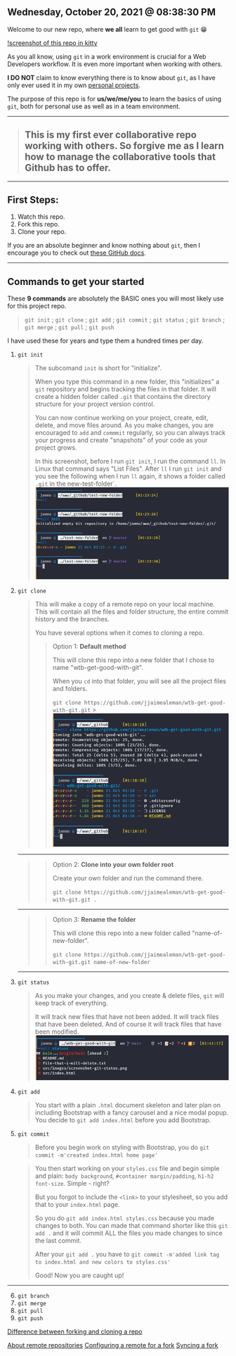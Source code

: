 ## Wednesday, October 20, 2021 @ 08:38:30 PM

Welcome to our new repo, where **we all** learn to get good with `git` 😁

[!screenshot of this repo in kitty](path-to-image.jpg)

As you all know, using `git` in a work environment is crucial for a Web Developers workflow. It is even more important when working with others.

**I DO NOT** claim to know everything there is to know about `git`, as I have only ever used it in my own [personal projects](https://github.com/jjaimealeman).

The purpose of this repo is for **us/we/me/you** to learn the basics of using `git`, both for personal use as well as in a team environment.

---

> ## This is my first ever collaborative repo working with others. So forgive me as I learn how to manage the collaborative tools that Github has to offer.

---

## First Steps:

1. Watch this repo.
2. Fork this repo.
3. Clone your repo.

If you are an absolute beginner and know nothing about `git`, then I encourage you to check out [these GitHub docs](https://docs.github.com/en/get-started/using-git).

---

## Commands to get your started

These **9 commands** are absolutely the BASIC ones you will most likely use for this project repo.

> `git init` ; `git clone` ; `git add` ; `git commit` ; `git status` ; `git branch` ; `git merge` ; `git pull` ; `git push`

I have used these for years and type them a hundred times per day.

1. `git init`
    > The subcomand `init` is short for "initialize".
    >
    > When you type this command in a new folder, this "initializes" a `git` repository and begins tracking the files in that folder. It will create a hidden folder called `.git` that contains the directory structure for your project version control.
    >
    > You can now continue working on your project, create, edit, delete, and move files around. As you make changes, you are encouraged to `add` and `commmit` regularly, so you can always track your progress and create "snapshots" of your code as your project grows.
    >
    > In this screenshot, before I run `git init`, I run the command `ll`. In Linux that command says "List Files". After `ll` I run `git init` and you see the following when I run `ll` again, it shows a folder called `.git` in the new-test-folder`.
    > ![screenshot-git-init-new-folder.png](/src/images/screenshot-git-init-new-folder.png)
2. `git clone`

    > This will make a copy of a remote repo on your local machine. This will contain all the files and folder structure, the entire commit history and the branches.
    >
    > You have several options when it comes to cloning a repo.
    >
    > > Option 1: **Default method**
    > >
    > > This will clone this repo into a new folder that I chose to name "wtb-get-good-with-git".
    > >
    > > When you `cd` into that folder, you will see all the project files and folders.
    > >
    > > `git clone https://github.com/jjaimealeman/wtb-get-good-with-git.git` > ![screenshot-git-clone-repo.png](/src/images/screenshot-git-clone-repo.png)

    ***

    > > Option 2: **Clone into your own folder root**
    > >
    > > Create your own folder and run the command there.
    > >
    > > `git clone https://github.com/jjaimealeman/wtb-get-good-with-git.git .`

    ***

    > > Option 3: **Rename the folder**
    > >
    > > This will clone this repo into a new folder called "name-of-new-folder".
    > >
    > > `git clone https://github.com/jjaimealeman/wtb-get-good-with-git.git name-of-new-folder`

    ***

3. `git status`

    > As you make your changes, and you create & delete files, `git` will keep track of everything.
    >
    > It will track new files that have not been added. It will track files that have been deleted. And of course it will track files that have been modified.
    > ![screenshot-git-status.png](/src/images/screenshot-git-status.png)

4. `git add`

    > You start with a plain `.html` document skeleton and later plan on including Bootstrap with a fancy carousel and a nice modal popup. You decide to `git add index.html` before you add Bootstrap.

5. `git commit`

    > Before you begin work on styling with Bootstrap, you do `git commit -m'created index.html home page'`

    > You then start working on your `styles.css` file and begin simple and plain: `body background`, `#container margin/padding`, `h1-h2 font-size`. Simple - right?
    >
    > But you forgot to include the `<link>` to your stylesheet, so you add that to your `index.html` page.
    >
    > So you do `git add index.html styles.css` because you made changes to both. You can made that command shorter like this `git add .` and it will commit ALL the files you made changes to since the last commit.
    >
    > After your `git add .` you have to `git commit -m'added link tag to index.html and new colors to styles.css'`
    >
    > Good! Now you are caught up!

---

6. `git branch`
7. `git merge`
8. `git pull`
9. `git push`

[Difference between forking and cloning a repo](https://github.community/t/the-difference-between-forking-and-cloning-a-repository/10189)

[About remote repositories](https://docs.github.com/en/get-started/getting-started-with-git/about-remote-repositories)
[Configuring a remote for a fork](https://docs.github.com/en/github/collaborating-with-pull-requests/working-with-forks/configuring-a-remote-for-a-fork)
[Syncing a fork](https://docs.github.com/en/github/collaborating-with-pull-requests/working-with-forks/syncing-a-fork)
